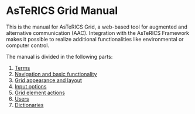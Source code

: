 # AsTeRICS Grid Manual

This is the manual for AsTeRICS Grid, a web-based tool for augmented and alternative communication (AAC). Integration with the AsTeRICS Framework makes it possible to realize additional functionalities like environmental or computer control.

The manual is divided in the following parts:

1. [Terms](01_terms.md)
1. [Navigation and basic functionality](02_navigation.md)
1. [Grid appearance and layout](03_appearance_layout.md)
1. [Input options](04_input_options.md)
1. [Grid element actions](05_actions.md)
1. [Users](06_users.md)
1. [Dictionaries](07_dictionaries.md)
